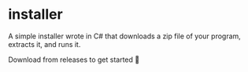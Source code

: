 # installer
A simple installer wrote in C# that downloads a zip file of your program, extracts it, and runs it.

Download from releases to get started 🤘
